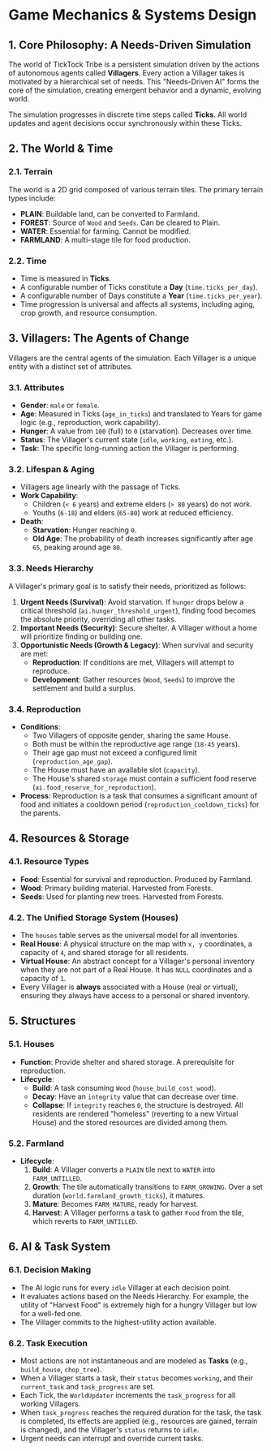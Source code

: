 # Game Mechanics & Systems Design

## 1. Core Philosophy: A Needs-Driven Simulation

The world of TickTock Tribe is a persistent simulation driven by the actions of autonomous agents called **Villagers**. Every action a Villager takes is motivated by a hierarchical set of needs. This "Needs-Driven AI" forms the core of the simulation, creating emergent behavior and a dynamic, evolving world.

The simulation progresses in discrete time steps called **Ticks**. All world updates and agent decisions occur synchronously within these Ticks.

## 2. The World & Time

### 2.1. Terrain

The world is a 2D grid composed of various terrain tiles. The primary terrain types include:
*   **PLAIN**: Buildable land, can be converted to Farmland.
*   **FOREST**: Source of `Wood` and `Seeds`. Can be cleared to Plain.
*   **WATER**: Essential for farming. Cannot be modified.
*   **FARMLAND**: A multi-stage tile for food production.

### 2.2. Time
-   Time is measured in **Ticks**.
-   A configurable number of Ticks constitute a **Day** (`time.ticks_per_day`).
-   A configurable number of Days constitute a **Year** (`time.ticks_per_year`).
-   Time progression is universal and affects all systems, including aging, crop growth, and resource consumption.

## 3. Villagers: The Agents of Change

Villagers are the central agents of the simulation. Each Villager is a unique entity with a distinct set of attributes.

### 3.1. Attributes
-   **Gender**: `male` or `female`.
-   **Age**: Measured in Ticks (`age_in_ticks`) and translated to Years for game logic (e.g., reproduction, work capability).
-   **Hunger**: A value from `100` (full) to `0` (starvation). Decreases over time.
-   **Status**: The Villager's current state (`idle`, `working`, `eating`, etc.).
-   **Task**: The specific long-running action the Villager is performing.

### 3.2. Lifespan & Aging
-   Villagers age linearly with the passage of Ticks.
-   **Work Capability**:
    -   Children (`< 6` years) and extreme elders (`> 80` years) do not work.
    -   Youths (`6-18`) and elders (`65-80`) work at reduced efficiency.
-   **Death**:
    -   **Starvation**: Hunger reaching `0`.
    -   **Old Age**: The probability of death increases significantly after age `65`, peaking around age `80`.

### 3.3. Needs Hierarchy
A Villager's primary goal is to satisfy their needs, prioritized as follows:
1.  **Urgent Needs (Survival)**: Avoid starvation. If `hunger` drops below a critical threshold (`ai.hunger_threshold_urgent`), finding food becomes the absolute priority, overriding all other tasks.
2.  **Important Needs (Security)**: Secure shelter. A Villager without a home will prioritize finding or building one.
3.  **Opportunistic Needs (Growth & Legacy)**: When survival and security are met:
    -   **Reproduction**: If conditions are met, Villagers will attempt to reproduce.
    -   **Development**: Gather resources (`Wood`, `Seeds`) to improve the settlement and build a surplus.

### 3.4. Reproduction
-   **Conditions**:
    -   Two Villagers of opposite gender, sharing the same House.
    -   Both must be within the reproductive age range (`18-45` years).
    -   Their age gap must not exceed a configured limit (`reproduction_age_gap`).
    -   The House must have an available slot (`capacity`).
    -   The House's shared `storage` must contain a sufficient food reserve (`ai.food_reserve_for_reproduction`).
-   **Process**: Reproduction is a task that consumes a significant amount of food and initiates a cooldown period (`reproduction_cooldown_ticks`) for the parents.

## 4. Resources & Storage

### 4.1. Resource Types
-   **Food**: Essential for survival and reproduction. Produced by Farmland.
-   **Wood**: Primary building material. Harvested from Forests.
-   **Seeds**: Used for planting new trees. Harvested from Forests.

### 4.2. The Unified Storage System (Houses)
-   The `houses` table serves as the universal model for all inventories.
-   **Real House**: A physical structure on the map with `x, y` coordinates, a capacity of `4`, and shared storage for all residents.
-   **Virtual House**: An abstract concept for a Villager's personal inventory when they are not part of a Real House. It has `NULL` coordinates and a capacity of `1`.
-   Every Villager is **always** associated with a House (real or virtual), ensuring they always have access to a personal or shared inventory.

## 5. Structures

### 5.1. Houses
-   **Function**: Provide shelter and shared storage. A prerequisite for reproduction.
-   **Lifecycle**:
    -   **Build**: A task consuming `Wood` (`house_build_cost_wood`).
    -   **Decay**: Have an `integrity` value that can decrease over time.
    -   **Collapse**: If `integrity` reaches `0`, the structure is destroyed. All residents are rendered "homeless" (reverting to a new Virtual House) and the stored resources are divided among them.

### 5.2. Farmland
-   **Lifecycle**:
    1.  **Build**: A Villager converts a `PLAIN` tile next to `WATER` into `FARM_UNTILLED`.
    2.  **Growth**: The tile automatically transitions to `FARM_GROWING`. Over a set duration (`world.farmland_growth_ticks`), it matures.
    3.  **Mature**: Becomes `FARM_MATURE`, ready for harvest.
    4.  **Harvest**: A Villager performs a task to gather `Food` from the tile, which reverts to `FARM_UNTILLED`.

## 6. AI & Task System

### 6.1. Decision Making
-   The AI logic runs for every `idle` Villager at each decision point.
-   It evaluates actions based on the Needs Hierarchy. For example, the utility of "Harvest Food" is extremely high for a hungry Villager but low for a well-fed one.
-   The Villager commits to the highest-utility action available.

### 6.2. Task Execution
-   Most actions are not instantaneous and are modeled as **Tasks** (e.g., `build_house`, `chop_tree`).
-   When a Villager starts a task, their `status` becomes `working`, and their `current_task` and `task_progress` are set.
-   Each Tick, the `WorldUpdater` increments the `task_progress` for all working Villagers.
-   When `task_progress` reaches the required duration for the task, the task is completed, its effects are applied (e.g., resources are gained, terrain is changed), and the Villager's `status` returns to `idle`.
-   Urgent needs can interrupt and override current tasks.